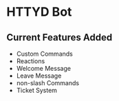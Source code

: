 # HTTYD Bot

## Current Features Added
* Custom Commands
* Reactions
* Welcome Message
* Leave Message
* non-slash Commands
* Ticket System